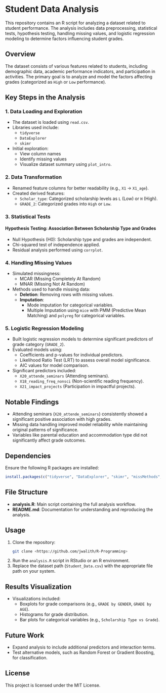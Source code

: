 # Student Data Analysis

This repository contains an R script for analyzing a dataset related to student performance. The analysis includes data preprocessing, statistical tests, hypothesis testing, handling missing values, and logistic regression modeling to determine factors influencing student grades.

## Overview

The dataset consists of various features related to students, including demographic data, academic performance indicators, and participation in activities. The primary goal is to analyze and model the factors affecting grades (categorized as `High` or `Low` performance).

## Key Steps in the Analysis

### 1. Data Loading and Exploration
- The dataset is loaded using `read.csv`.
- Libraries used include:
  - `tidyverse`
  - `DataExplorer`
  - `skimr`
- Initial exploration:
  - View column names
  - Identify missing values
  - Visualize dataset summary using `plot_intro`.

### 2. Data Transformation
- Renamed feature columns for better readability (e.g., `X1` -> `X1_age`).
- Created derived features:
  - `Scholar_type`: Categorized scholarship levels as `L` (Low) or `H` (High).
  - `GRADE_2`: Categorized grades into `High` or `Low`.

### 3. Statistical Tests
#### Hypothesis Testing: Association Between Scholarship Type and Grades
- Null Hypothesis (H0): Scholarship type and grades are independent.
- Chi-squared test of independence applied.
- Residual analysis performed using `corrplot`.

### 4. Handling Missing Values
- Simulated missingness:
  - MCAR (Missing Completely At Random)
  - MNAR (Missing Not At Random)
- Methods used to handle missing data:
  - **Deletion**: Removing rows with missing values.
  - **Imputation**:
    - Mode imputation for categorical variables.
    - Multiple Imputation using `mice` with PMM (Predictive Mean Matching) and `polyreg` for categorical variables.

### 5. Logistic Regression Modeling
- Built logistic regression models to determine significant predictors of grade category (`GRADE_2`).
- Evaluated models using:
  - Coefficients and p-values for individual predictors.
  - Likelihood Ratio Test (LRT) to assess overall model significance.
  - AIC values for model comparison.
- Significant predictors included:
  - `X20_attende_seminars` (Attending seminars).
  - `X18_reading_freq_nonsci` (Non-scientific reading frequency).
  - `X21_impact_projects` (Participation in impactful projects).

## Notable Findings
- Attending seminars (`X20_attende_seminars`) consistently showed a significant positive association with high grades.
- Missing data handling improved model reliability while maintaining original patterns of significance.
- Variables like parental education and accommodation type did not significantly affect grade outcomes.

## Dependencies
Ensure the following R packages are installed:

```r
install.packages(c("tidyverse", "DataExplorer", "skimr", "missMethods", "mice", "glm2", "lmtest", "corrplot"))
```

## File Structure
- **analysis.R**: Main script containing the full analysis workflow.
- **README.md**: Documentation for understanding and reproducing the analysis.

## Usage
1. Clone the repository:
   ```bash
   git clone <https://github.com/jwalith/R-Programming>
   ```
2. Run the `analysis.R` script in RStudio or an R environment.
3. Replace the dataset path (`Student_Data.csv`) with the appropriate file path on your system.

## Results Visualization
- Visualizations included:
  - Boxplots for grade comparisons (e.g., `GRADE by GENDER`, `GRADE by AGE`).
  - Histograms for grade distribution.
  - Bar plots for categorical variables (e.g., `Scholarship Type vs Grade`).

## Future Work
- Expand analysis to include additional predictors and interaction terms.
- Test alternative models, such as Random Forest or Gradient Boosting, for classification.

## License
This project is licensed under the MIT License.
